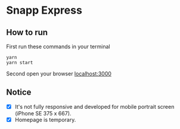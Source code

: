 # Snapp Express

## How to run

First run these commands in your terminal

```shell
yarn
yarn start
```

Second open your browser [localhost:3000](http://localhost:3000/)


## Notice
- [x] It's not fully responsive and developed for mobile portrait screen (iPhone SE 375 x 667).
- [x] Homepage is temporary.
